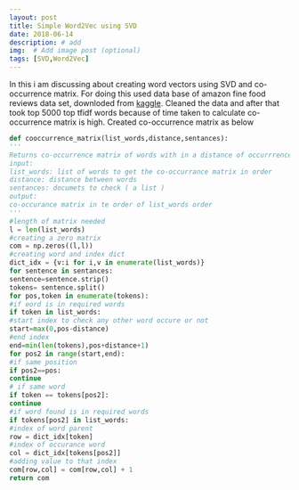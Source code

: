 ```yaml
---
layout: post
title: Simple Word2Vec using SVD
date: 2018-06-14
description: # add
img:  # Add image post (optional)
tags: [SVD,Word2Vec]
---
```

In this i am discussing about creating word vectors using SVD and co-occurrence matrix. For doing this used data base of amazon 
fine food reviews data set, downloded from [kaggle](https://www.kaggle.com/snap/amazon-fine-food-reviews/data). Cleaned the data
and after that took top 5000 top tfidf words because of time taken to calculate co-occurrence matrix is high. Created co-occurrence matrix
as below
~~~ python
def cooccurrence_matrix(list_words,distance,sentances):
'''
Returns co-occurrence matrix of words with in a distance of occurrrence
input:
list_words: list of words to get the co-occurrance matrix in order
distance: distance between words
sentances: documets to check ( a list )
output:
co-occurance matrix in te order of list_words order
'''
#length of matrix needed
l = len(list_words)
#creating a zero matrix
com = np.zeros((l,l))
#creating word and index dict
dict_idx = {v:i for i,v in enumerate(list_words)}
for sentence in sentances:
sentence=sentence.strip()
tokens= sentence.split()
for pos,token in enumerate(tokens):
#if eord is in required words
if token in list_words:
#start index to check any other word occure or not
start=max(0,pos-distance)
#end index
end=min(len(tokens),pos+distance+1)
for pos2 in range(start,end):
#if same position
if pos2==pos:
continue
# if same word
if token == tokens[pos2]:
continue
#if word found is in required words
if tokens[pos2] in list_words:
#index of word parent
row = dict_idx[token]
#index of occurance word
col = dict_idx[tokens[pos2]]
#adding value to that index
com[row,col] = com[row,col] + 1
return com
~~~
